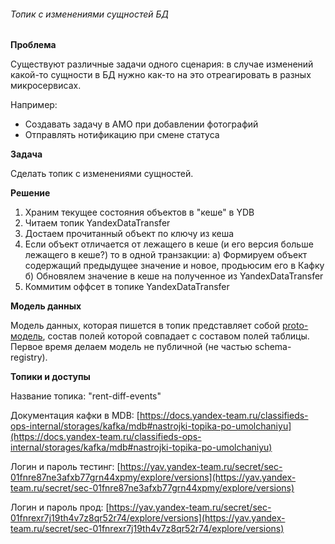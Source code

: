 ###### Топик с изменениями сущностей БД

**Проблема**

Существуют различные задачи одного сценария: в случае изменений какой-то сущности в БД нужно как-то на это отреагировать в разных микросервисах.

Например:

* Создавать задачу в АМО при добавлении фотографий
* Отправлять нотификацию при смене статуса

**Задача**

Сделать топик с изменениями сущностей.

**Решение**

1. Храним текущее состояния объектов в "кеше" в YDB
2. Читаем топик YandexDataTransfer
3. Достаем прочитанный объект по ключу из кеша
4. Если объект отличается от лежащего в кеше (и его версия больше лежащего в кеше?) то в одной транзакции:
   а) Формируем объект содержащий предыдущее значение и новое, продьюсим его в Кафку
   б) Обновялем значение в кеше на полученное из YandexDataTransfer
5. Коммитим оффсет в топике YandexDataTransfer

**Модель данных**

Модель данных, которая пишется в топик представляет собой [proto-модель](../../realty-model/src/main/proto/rent/diff_event.proto), состав полей которой совпадает с составом полей таблицы.
Первое время делаем модель не публичной (не частью schema-registry).

**Топики и доступы**

Название топика: "rent-diff-events"

Документация кафки в MDB: [https://docs.yandex-team.ru/classifieds-ops-internal/storages/kafka/mdb#nastrojki-topika-po-umolchaniyu](https://docs.yandex-team.ru/classifieds-ops-internal/storages/kafka/mdb#nastrojki-topika-po-umolchaniyu)

Логин и пароль тестинг: [https://yav.yandex-team.ru/secret/sec-01fnre87ne3afxb77grn44xpmy/explore/versions](https://yav.yandex-team.ru/secret/sec-01fnre87ne3afxb77grn44xpmy/explore/versions)

Логин и пароль прод: [https://yav.yandex-team.ru/secret/sec-01fnrexr7j19th4v7z8qr52r74/explore/versions](https://yav.yandex-team.ru/secret/sec-01fnrexr7j19th4v7z8qr52r74/explore/versions)
